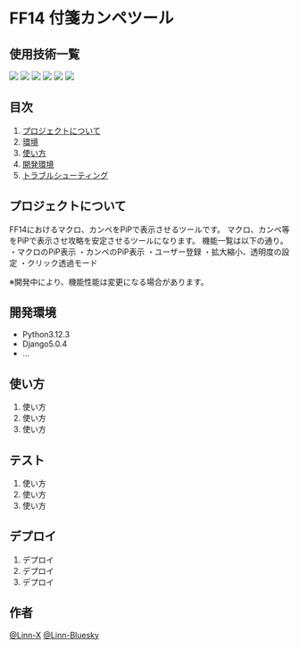 # FF14 付箋カンペツール


## 使用技術一覧

<!-- シールド一覧 -->
<!-- 該当するプロジェクトの中から任意のものを選ぶ-->
<p style="display: inline">
  <!-- フロントエンドのフレームワーク一覧 -->
  <!-- フロントエンドの言語一覧 -->
  <img src="https://img.shields.io/badge/-JavaScript-000000.svg?style=for-the-badge&logo=JavaScript&logoColor=F7DF1E">
  <!-- バックエンドのフレームワーク一覧 -->
  <img src="https://img.shields.io/badge/-Django-092E20.svg?logo=django&style=for-the-badge">
  <!-- バックエンドの言語一覧 -->
  <img src="https://img.shields.io/badge/-Python-F2C63C.svg?logo=python&style=for-the-badge">
  <!-- ミドルウェア一覧 -->
  <img src="https://img.shields.io/badge/-MySQL-4479A1.svg?logo=mysql&style=for-the-badge&logoColor=white">
  <!-- インフラ一覧 -->
  <img src="https://img.shields.io/badge/-Docker-1488C6.svg?logo=docker&style=for-the-badge">
  <img src="https://img.shields.io/badge/-githubactions-FFFFFF.svg?logo=github-actions&style=for-the-badge">
  
</p>
 
## 目次

1. [プロジェクトについて](#プロジェクトについて)
2. [環境](#環境)
3. [使い方](#使い方)
4. [開発環境](#開発環境構築)
5. [トラブルシューティング](#トラブルシューティング)


## プロジェクトについて
 
FF14におけるマクロ、カンペをPiPで表示させるツールです。
マクロ、カンペ等をPiPで表示させ攻略を安定させるツールになります。
機能一覧は以下の通り。
・マクロのPiP表示
・カンペのPiP表示
・ユーザー登録
・拡大縮小、透明度の設定
・クリック透過モード

※開発中により、機能性能は変更になる場合があります。
 
## 開発環境
 
- Python3.12.3
- Django5.0.4 
- ...
 
## 使い方
 
1. 使い方
2. 使い方
3. 使い方
 
 
## テスト
 
1. 使い方
2. 使い方
3. 使い方
 
## デプロイ
 
1. デプロイ
2. デプロイ
3. デプロイ
 
## 作者
 
 [@Linn-X](https://twitter.com/linn_ff14)
 [@Linn-Bluesky](https://bsky.app/profile/linn14.bsky.social)
